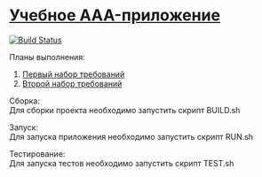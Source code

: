 # [Учебное AAA-приложение](https://kozlyakov-m.github.io/AAA-App/)
[![Build Status](https://travis-ci.org/kozlyakov-m/AAA-App.svg?branch=master)](https://travis-ci.org/kozlyakov-m/AAA-App)

Планы выполнения:  
1. [Первый набор требований](https://kozlyakov-m.github.io/AAA-App/ROADMAP1)  
2. [Второй набор требований](https://kozlyakov-m.github.io/AAA-App/ROADMAP2)

Сборка:  
Для сборки проекта необходимо запустить скрипт BUILD.sh 

Запуск:  
Для запуска приложения необходимо запустить скрипт RUN.sh

Тестирование:  
Для запуска тестов необходимо запустить скрипт TEST.sh
